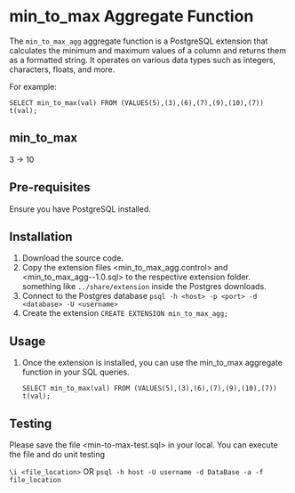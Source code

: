# min_to_max Aggregate Function

The `min_to_max_agg` aggregate function is a PostgreSQL extension that calculates the minimum and maximum values of a column and returns them as a formatted string. It operates on various data types such as integers, characters, floats, and more.

For example:

``SELECT min_to_max(val) FROM (VALUES(5),(3),(6),(7),(9),(10),(7)) t(val);``

min_to_max
-----------
3 -> 10

## Pre-requisites
 Ensure you have PostgreSQL installed.

## Installation

1. Download the source code.
2. Copy the extension files <min_to_max_agg.control> and <min_to_max_agg--1.0.sql> to the respective extension folder.
   something like `../share/extension` inside the Postgres downloads.
3. Connect to the Postgres database 
   `psql -h <host> -p <port> -d <database> -U <username>`
4. Create the extension
   `CREATE EXTENSION min_to_max_agg;`

## Usage
1. Once the extension is installed, you can use the min_to_max aggregate function in your SQL queries.
   
   ``SELECT min_to_max(val) FROM (VALUES(5),(3),(6),(7),(9),(10),(7)) t(val);``

## Testing
Please save the file <min-to-max-test.sql> in your local. You can execute the file and do unit testing

``\i <file_location>``
      OR
``psql -h host -U username -d DataBase -a -f file_location``

